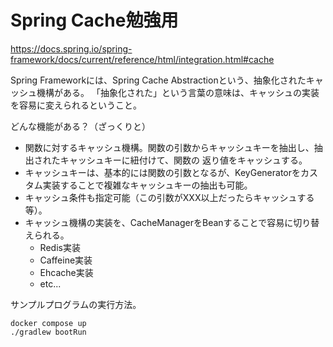 # Spring Cache勉強用

https://docs.spring.io/spring-framework/docs/current/reference/html/integration.html#cache

Spring Frameworkには、Spring Cache Abstractionという、抽象化されたキャッシュ機構がある。
「抽象化された」という言葉の意味は、キャッシュの実装を容易に変えられるということ。

どんな機能がある？（ざっくりと）

- 関数に対するキャッシュ機構。関数の引数からキャッシュキーを抽出し、抽出されたキャッシュキーに紐付けて、関数の 返り値をキャッシュする。
- キャッシュキーは、基本的には関数の引数となるが、KeyGeneratorをカスタム実装することで複雑なキャッシュキーの抽出も可能。
- キャッシュ条件も指定可能（この引数がXXX以上だったらキャッシュする等）。
- キャッシュ機構の実装を、CacheManagerをBeanすることで容易に切り替えられる。
    - Redis実装
    - Caffeine実装
    - Ehcache実装
    - etc...

サンプルプログラムの実行方法。

```shell
docker compose up
./gradlew bootRun
```